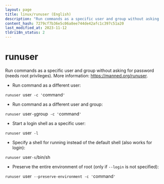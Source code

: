 ```yaml
---
layout: page
title: linux/runuser (English)
description: "Run commands as a specific user and group without asking for password (needs root privileges)."
content_hash: 7279cf7b36e5c06a8ee744de42afc1c397c51a20
last_modified_at: 2023-11-12
tldri18n_status: 2
---
```

# runuser

Run commands as a specific user and group without asking for password (needs root privileges).
More information: <https://manned.org/runuser>.

- Run command as a different user:

`runuser `<span class="tldr-var badge badge-pill bg-dark-lm bg-white-dm text-white-lm text-dark-dm font-weight-bold">user</span>` -c '`<span class="tldr-var badge badge-pill bg-dark-lm bg-white-dm text-white-lm text-dark-dm font-weight-bold">command</span>`'`

- Run command as a different user and group:

`runuser `<span class="tldr-var badge badge-pill bg-dark-lm bg-white-dm text-white-lm text-dark-dm font-weight-bold">user</span>` -g `<span class="tldr-var badge badge-pill bg-dark-lm bg-white-dm text-white-lm text-dark-dm font-weight-bold">group</span>` -c '`<span class="tldr-var badge badge-pill bg-dark-lm bg-white-dm text-white-lm text-dark-dm font-weight-bold">command</span>`'`

- Start a login shell as a specific user:

`runuser `<span class="tldr-var badge badge-pill bg-dark-lm bg-white-dm text-white-lm text-dark-dm font-weight-bold">user</span>` -l`

- Specify a shell for running instead of the default shell (also works for login):

`runuser `<span class="tldr-var badge badge-pill bg-dark-lm bg-white-dm text-white-lm text-dark-dm font-weight-bold">user</span>` -s `<span class="tldr-var badge badge-pill bg-dark-lm bg-white-dm text-white-lm text-dark-dm font-weight-bold">/bin/sh</span>

- Preserve the entire environment of root (only if `--login` is not specified):

`runuser `<span class="tldr-var badge badge-pill bg-dark-lm bg-white-dm text-white-lm text-dark-dm font-weight-bold">user</span>` --preserve-environment -c '`<span class="tldr-var badge badge-pill bg-dark-lm bg-white-dm text-white-lm text-dark-dm font-weight-bold">command</span>`'`
